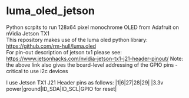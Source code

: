 # luma_oled_jetson
Python scrpits to run 128x64 pixel monochrome OLED from Adafruit on nVidia Jetson TX1  
This repository makes use of the luma oled python library: https://github.com/rm-hull/luma.oled  
For pin-out description of jetson tx1 please see: https://www.jetsonhacks.com/nvidia-jetson-tx1-j21-header-pinout/ 
Note: the above link also gives the board-level addressing of the GPIO pins - critical to use i2c devices  
  
I use Jetson TX1 J21 Header pins as follows:
|1|6|27|28|29|
|3.3v power|ground|ID_SDA|ID_SCL|GPIO for reset|

